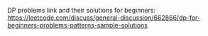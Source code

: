 DP problems link and their solutions for beginners: https://leetcode.com/discuss/general-discussion/662866/dp-for-beginners-problems-patterns-sample-solutions
